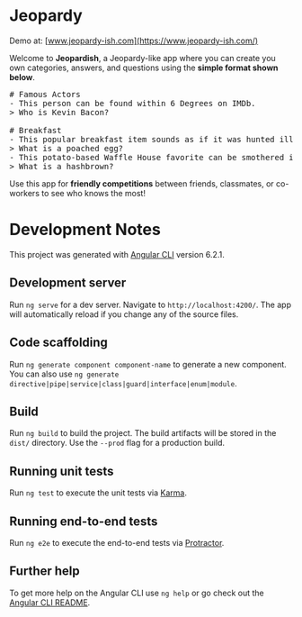 # Jeopardy

Demo at: [www.jeopardy-ish.com](https://www.jeopardy-ish.com/)

Welcome to **Jeopardish**, a Jeopardy-like app where you can create you own categories, answers, and questions using the **simple format shown below**.

<pre>
# Famous Actors
- This person can be found within 6 Degrees on IMDb.
> Who is Kevin Bacon?

# Breakfast
- This popular breakfast item sounds as if it was hunted illegally.
> What is a poached egg?
- This potato-based Waffle House favorite can be smothered in onion or cheese.
> What is a hashbrown?
</pre>

Use this app for **friendly competitions** between friends, classmates, or co-workers to see who knows the most!

# Development Notes

This project was generated with [Angular CLI](https://github.com/angular/angular-cli) version 6.2.1.

## Development server

Run `ng serve` for a dev server. Navigate to `http://localhost:4200/`. The app will automatically reload if you change any of the source files.

## Code scaffolding

Run `ng generate component component-name` to generate a new component. You can also use `ng generate directive|pipe|service|class|guard|interface|enum|module`.

## Build

Run `ng build` to build the project. The build artifacts will be stored in the `dist/` directory. Use the `--prod` flag for a production build.

## Running unit tests

Run `ng test` to execute the unit tests via [Karma](https://karma-runner.github.io).

## Running end-to-end tests

Run `ng e2e` to execute the end-to-end tests via [Protractor](http://www.protractortest.org/).

## Further help

To get more help on the Angular CLI use `ng help` or go check out the [Angular CLI README](https://github.com/angular/angular-cli/blob/master/README.md).
